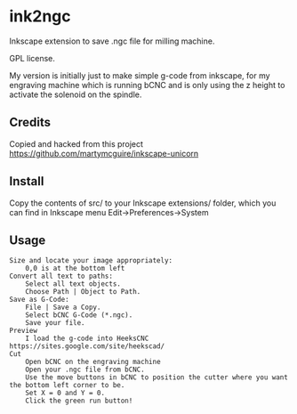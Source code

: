 # ink2ngc
Inkscape extension to save .ngc file for milling machine.

GPL license.

My version is initially just to make simple g-code from inkscape, for my engraving machine which is running bCNC and is only using the z height to activate the solenoid on the spindle.


## Credits

   Copied and hacked from this project https://github.com/martymcguire/inkscape-unicorn

## Install
   Copy the contents of src/ to your Inkscape extensions/ folder, which you can find in Inkscape menu Edit->Preferences->System

## Usage
    Size and locate your image appropriately:
        0,0 is at the bottom left
    Convert all text to paths:
        Select all text objects.
        Choose Path | Object to Path.
    Save as G-Code:
        File | Save a Copy.
        Select bCNC G-Code (*.ngc).
        Save your file.
    Preview
        I load the g-code into HeeksCNC https://sites.google.com/site/heekscad/
    Cut
        Open bCNC on the engraving machine
        Open your .ngc file from bCNC.
        Use the move buttons in bCNC to position the cutter where you want the bottom left corner to be.
        Set X = 0 and Y = 0.
        Click the green run button!

